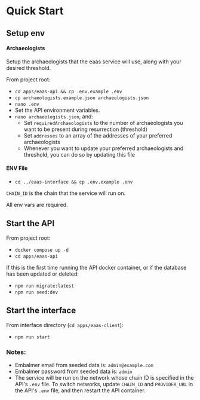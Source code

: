 # Quick Start

## Setup env

#### Archaeologists
Setup the archaeologists that the eaas service will use, along with your desired threshold.

From project root:
- `cd apps/eaas-api && cp .env.example .env`
- `cp archaeologists.example.json archaeologists.json`
- `nano .env`
- Set the API environment variables.
- `nano archaeologists.json`, and:
  - Set `requiredArchaeologists` to the number of archaeologists you want to be present during resurrection (threshold)
  - Set `addresses` to an array of the addresses of your preferred archaeologists
  - Whenever you want to update your preferred archaeologists and threshold, you can do so by updating this file

#### ENV File
- `cd ../eaas-interface && cp .env.example .env`

`CHAIN_ID` is the chain that the service will run on.

All env vars are required.

## Start the API

From project root:

- `docker compose up -d`
- `cd apps/eaas-api`

If this is the first time running the API docker container, or if the database has been updated or deleted:

- `npm run migrate:latest`
- `npm run seed:dev`

## Start the interface

From interface directory (`cd apps/eaas-client`):

- `npm run start`

### Notes:

- Embalmer email from seeded data is: `admin@example.com`
- Embalmer password from seeded data is: `admin`
- The service will be run on the network whose chain ID is specified in the API's `.env` file. To switch networks, update `CHAIN_ID` and `PROVIDER_URL` in the API's `.env` file, and then restart the API container.

